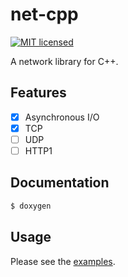 # net-cpp

[![MIT licensed](https://img.shields.io/badge/license-MIT-blue.svg)](./LICENSE)

A network library for C++.

## Features

- [x] Asynchronous I/O
- [x] TCP
- [ ] UDP
- [ ] HTTP1

## Documentation

```bash
$ doxygen
```

## Usage

Please see the [examples](./doc/example.md).
